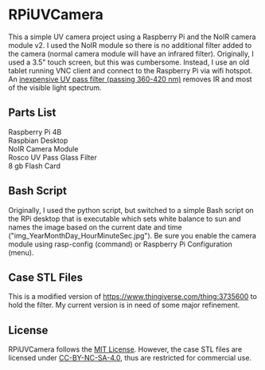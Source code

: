 # RPiUVCamera
This a simple UV camera project using a Raspberry Pi and the NoIR camera module v2. I used the NoIR module so there is no additional filter added to the camera (normal camera module will have an infrared filter). Originally, I used a 3.5" touch screen, but this was cumbersome. Instead, I use an old tablet running VNC client and connect to the Raspberry Pi via wifi hotspot. An [inexpensive UV pass filter (passing 360-420 nm)](https://www.bhphotovideo.com/c/product/1010867-REG/rosco_120336607508_2x2_permacolor_glass_filter.html) removes IR and most of the visible light spectrum. 

## Parts List
Raspberry Pi 4B<br/>
Raspbian Desktop<br/>
NoIR Camera Module<br/>
Rosco UV Pass Glass Filter<br/>
8 gb Flash Card<br/>

## Bash Script
Originally, I used the python script, but switched to a simple Bash script on the RPi desktop that is executable which sets white balance to sun and names the image based on the current date and time ("img_YearMonthDay_HourMinuteSec.jpg"). Be sure you enable the camera module using rasp-config (command) or Raspberry Pi Configuration (menu).

## Case STL Files
This is a modified version of https://www.thingiverse.com/thing:3735600 to hold the filter. My current version is in need of some major refinement. 

## License
RPiUVCamera follows the [MIT License](https://github.com/PlantEcology/RPiUVCamera/edit/main/LICENSE). However, the case STL files are licensed under [CC-BY-NC-SA-4.0](https://github.com/PlantEcology/RPiUVCamera/edit/main/CC-BY-NC-SA-4.0), thus are restricted for commercial use.
